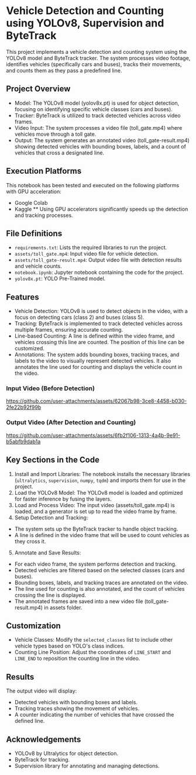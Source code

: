 # Vehicle Detection and Counting using YOLOv8, Supervision and ByteTrack
This project implements a vehicle detection and counting system using the YOLOv8 model and ByteTrack tracker. The system processes video footage, identifies vehicles (specifically cars and buses), tracks their movements, and counts them as they pass a predefined line.

## Project Overview
- Model: The YOLOv8 model (yolov8x.pt) is used for object detection, focusing on identifying specific vehicle classes (cars and buses).
- Tracker: ByteTrack is utilized to track detected vehicles across video frames.
- Video Input: The system processes a video file (toll_gate.mp4) where vehicles move through a toll gate.
- Output: The system generates an annotated video (toll_gate-result.mp4) showing detected vehicles with bounding boxes, labels, and a count of vehicles that cross a designated line.

## Execution Platforms
This notebook has been tested and executed on the following platforms with GPU acceleration:
- Google Colab
- Kaggle
** Using GPU accelerators significantly speeds up the detection and tracking processes.

## File Definitions
- `requirements.txt`: Lists the required libraries to run the project.
- `assets/toll_gate.mp4`: Input video file for vehicle detection.
- `assets/toll_gate-result.mp4`: Output video file with detection results and vehicle counts.
- `notebook.ipynb`: Jupyter notebook containing the code for the project.
- `yolov8x.pt`: YOLO Pre-Trained model.

## Features
- Vehicle Detection: YOLOv8 is used to detect objects in the video, with a focus on detecting cars (class 2) and buses (class 5).
- Tracking: ByteTrack is implemented to track detected vehicles across multiple frames, ensuring accurate counting.
- Line-based Counting: A line is defined within the video frame, and vehicles crossing this line are counted. The position of this line can be customized.
- Annotations: The system adds bounding boxes, tracking traces, and labels to the video to visually represent detected vehicles. It also annotates the line used for counting and displays the vehicle count in the video.

### Input Video (Before Detection)
https://github.com/user-attachments/assets/62067b98-3ce8-4458-b030-2fe22b92f99b

### Output Video (After Detection and Counting)
https://github.com/user-attachments/assets/6fb2f106-1313-4a4b-9e91-b5abfb9dab1a

## Key Sections in the Code
1. Install and Import Libraries: The notebook installs the necessary libraries (`ultralytics`, `supervision`, `numpy`, `tqdm`) and imports them for use in the project.
2. Load the YOLOv8 Model: The YOLOv8 model is loaded and optimized for faster inference by fusing the layers.
3. Load and Process Video: The input video (assets/toll_gate.mp4) is loaded, and a generator is set up to read the video frame by frame.
4. Setup Detection and Tracking:
- The system sets up the ByteTrack tracker to handle object tracking.
- A line is defined in the video frame that will be used to count vehicles as they cross it.

5. Annotate and Save Results:
- For each video frame, the system performs detection and tracking.
- Detected vehicles are filtered based on the selected classes (cars and buses).
- Bounding boxes, labels, and tracking traces are annotated on the video.
- The line used for counting is also annotated, and the count of vehicles crossing the line is displayed.
- The annotated frames are saved into a new video file (toll_gate-result.mp4) in assets folder.

## Customization
- Vehicle Classes: Modify the `selected_classes` list to include other vehicle types based on YOLO's class indices.
- Counting Line Position: Adjust the coordinates of `LINE_START` and `LINE_END` to reposition the counting line in the video.

## Results
The output video will display:
- Detected vehicles with bounding boxes and labels.
- Tracking traces showing the movement of vehicles.
- A counter indicating the number of vehicles that have crossed the defined line.

## Acknowledgements
- YOLOv8 by Ultralytics for object detection.
- ByteTrack for tracking.
- Supervision library for annotating and managing detections.
